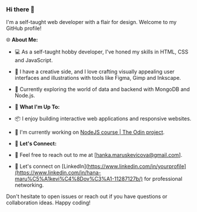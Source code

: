 ### Hi there 👋

I'm a self-taught web developer with a flair for design. Welcome to my GitHub profile!

🌐 **About Me:**
- 💻 As a self-taught hobby developer, I've honed my skills in HTML, CSS and JavaScript.
- 🎨 I have a creative side, and I love crafting visually appealing user interfaces and illustrations with tools like Figma, Gimp and Inkscape.
- 🌱 Currently exploring the world of data and backend with MongoDB and Node.js.

- 🚀 **What I'm Up To:**
- 📦 I enjoy building interactive web applications and responsive websites.
- 🧰 I'm currently working on [NodeJS course | The Odin project](https://www.theodinproject.com/paths/full-stack-javascript/courses/nodejs).

- 💬 **Let's Connect:**
- 📧 Feel free to reach out to me at [hanka.maruskevicova@gmail.com].
- 👥 Let's connect on [LinkedIn](https://www.linkedin.com/in/yourprofile](https://www.linkedin.com/in/hana-maru%C5%A1kevi%C4%8Dov%C3%A1-11287127b/) for professional networking.

Don't hesitate to open issues or reach out if you have questions or collaboration ideas. Happy coding!
